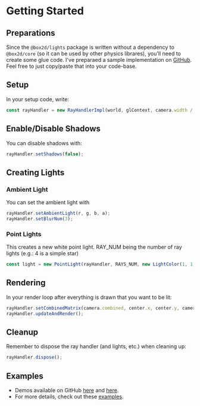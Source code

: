 # Getting Started

## Preparations

Since the `@box2d/lights` package is written without a dependency to `@box2d/core` (so it can be used by other physics librares), you'll need to create some glue code. I've preparaed a sample implementation on [GitHub](https://github.com/Lusito/box2d.ts/blob/master/packages/testbed/src/utils/lights/RayHandlerImpl.ts). Feel free to just copy/paste that into your code-base.

## Setup

In your setup code, write:

```ts
const rayHandler = new RayHandlerImpl(world, glContext, camera.width / 4, camera.height / 4, viewport.x, viewport.y);
```

## Enable/Disable Shadows

You can disable shadows with:

```ts
rayHandler.setShadows(false);
```

## Creating Lights

### Ambient Light

You can set the ambient light with

```ts
rayHandler.setAmbientLight(r, g, b, a);
rayHandler.setBlurNum(3);
```

### Point Lights

This creates a new white point light. RAY_NUM being the number of ray lights (e.g.: 4 is a simple star)

```ts
const light = new PointLight(rayHandler, RAYS_NUM, new LightColor(1, 1, 1, 1), lightDistance, x, y);
```

## Rendering

In your render loop after everything is drawn that you want to be lit:

```ts
rayHandler.setCombinedMatrix(camera.combined, center.x, center.y, camera.width, camera.height);
rayHandler.updateAndRender();
```

## Cleanup

Remember to dispose the ray handler (and lights, etc.) when cleaning up:

```ts
rayHandler.dispose();
```

## Examples

- Demos available on GitHub [here](https://lusito.github.io/box2d.ts/testbed/#/Lights#Official_Demo) and [here](https://lusito.github.io/box2d.ts/testbed/#/Lights#Draw_World).
- For more details, check out these [examples](https://github.com/Lusito/box2d.ts/tree/master/packages/testbed/src/tests/lights).
